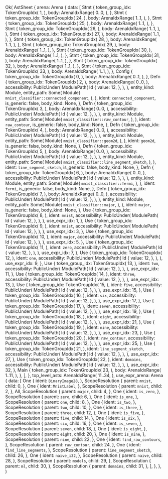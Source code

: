 Ok(
    AstSheet {
        arena: Arena {
            data: [
                Stmt {
                    token_group_idx: TokenGroupIdx(
                        1,
                    ),
                    body: ArenaIdxRange(
                        0..0,
                    ),
                },
                Stmt {
                    token_group_idx: TokenGroupIdx(
                        24,
                    ),
                    body: ArenaIdxRange(
                        1..1,
                    ),
                },
                Stmt {
                    token_group_idx: TokenGroupIdx(
                        25,
                    ),
                    body: ArenaIdxRange(
                        1..1,
                    ),
                },
                Stmt {
                    token_group_idx: TokenGroupIdx(
                        26,
                    ),
                    body: ArenaIdxRange(
                        1..1,
                    ),
                },
                Stmt {
                    token_group_idx: TokenGroupIdx(
                        27,
                    ),
                    body: ArenaIdxRange(
                        1..1,
                    ),
                },
                Stmt {
                    token_group_idx: TokenGroupIdx(
                        28,
                    ),
                    body: ArenaIdxRange(
                        1..1,
                    ),
                },
                Stmt {
                    token_group_idx: TokenGroupIdx(
                        29,
                    ),
                    body: ArenaIdxRange(
                        1..1,
                    ),
                },
                Stmt {
                    token_group_idx: TokenGroupIdx(
                        30,
                    ),
                    body: ArenaIdxRange(
                        1..1,
                    ),
                },
                Stmt {
                    token_group_idx: TokenGroupIdx(
                        31,
                    ),
                    body: ArenaIdxRange(
                        1..1,
                    ),
                },
                Stmt {
                    token_group_idx: TokenGroupIdx(
                        32,
                    ),
                    body: ArenaIdxRange(
                        1..1,
                    ),
                },
                Stmt {
                    token_group_idx: TokenGroupIdx(
                        33,
                    ),
                    body: ArenaIdxRange(
                        1..1,
                    ),
                },
                Config {
                    token_group_idx: TokenGroupIdx(
                        0,
                    ),
                    body: ArenaIdxRange(
                        0..1,
                    ),
                },
                Defn {
                    token_group_idx: TokenGroupIdx(
                        2,
                    ),
                    body: ArenaIdxRange(
                        0..0,
                    ),
                    accessibility: PublicUnder(
                        ModulePath(
                            Id {
                                value: 12,
                            },
                        ),
                    ),
                    entity_kind: Module,
                    entity_path: Some(
                        Module(
                            `mnist_classifier::connected_component`,
                        ),
                    ),
                    ident: `connected_component`,
                    is_generic: false,
                    body_kind: None,
                },
                Defn {
                    token_group_idx: TokenGroupIdx(
                        3,
                    ),
                    body: ArenaIdxRange(
                        0..0,
                    ),
                    accessibility: PublicUnder(
                        ModulePath(
                            Id {
                                value: 12,
                            },
                        ),
                    ),
                    entity_kind: Module,
                    entity_path: Some(
                        Module(
                            `mnist_classifier::raw_contour`,
                        ),
                    ),
                    ident: `raw_contour`,
                    is_generic: false,
                    body_kind: None,
                },
                Defn {
                    token_group_idx: TokenGroupIdx(
                        4,
                    ),
                    body: ArenaIdxRange(
                        0..0,
                    ),
                    accessibility: PublicUnder(
                        ModulePath(
                            Id {
                                value: 12,
                            },
                        ),
                    ),
                    entity_kind: Module,
                    entity_path: Some(
                        Module(
                            `mnist_classifier::geom2d`,
                        ),
                    ),
                    ident: `geom2d`,
                    is_generic: false,
                    body_kind: None,
                },
                Defn {
                    token_group_idx: TokenGroupIdx(
                        5,
                    ),
                    body: ArenaIdxRange(
                        0..0,
                    ),
                    accessibility: PublicUnder(
                        ModulePath(
                            Id {
                                value: 12,
                            },
                        ),
                    ),
                    entity_kind: Module,
                    entity_path: Some(
                        Module(
                            `mnist_classifier::line_segment_sketch`,
                        ),
                    ),
                    ident: `line_segment_sketch`,
                    is_generic: false,
                    body_kind: None,
                },
                Defn {
                    token_group_idx: TokenGroupIdx(
                        6,
                    ),
                    body: ArenaIdxRange(
                        0..0,
                    ),
                    accessibility: PublicUnder(
                        ModulePath(
                            Id {
                                value: 12,
                            },
                        ),
                    ),
                    entity_kind: Module,
                    entity_path: Some(
                        Module(
                            `mnist_classifier::fermi`,
                        ),
                    ),
                    ident: `fermi`,
                    is_generic: false,
                    body_kind: None,
                },
                Defn {
                    token_group_idx: TokenGroupIdx(
                        7,
                    ),
                    body: ArenaIdxRange(
                        0..0,
                    ),
                    accessibility: PublicUnder(
                        ModulePath(
                            Id {
                                value: 12,
                            },
                        ),
                    ),
                    entity_kind: Module,
                    entity_path: Some(
                        Module(
                            `mnist_classifier::major`,
                        ),
                    ),
                    ident: `major`,
                    is_generic: false,
                    body_kind: None,
                },
                Use {
                    token_group_idx: TokenGroupIdx(
                        8,
                    ),
                    ident: `mnist`,
                    accessibility: PublicUnder(
                        ModulePath(
                            Id {
                                value: 12,
                            },
                        ),
                    ),
                    use_expr_idx: 1,
                },
                Use {
                    token_group_idx: TokenGroupIdx(
                        9,
                    ),
                    ident: `mnist`,
                    accessibility: PublicUnder(
                        ModulePath(
                            Id {
                                value: 12,
                            },
                        ),
                    ),
                    use_expr_idx: 3,
                },
                Use {
                    token_group_idx: TokenGroupIdx(
                        10,
                    ),
                    ident: `major`,
                    accessibility: PublicUnder(
                        ModulePath(
                            Id {
                                value: 12,
                            },
                        ),
                    ),
                    use_expr_idx: 5,
                },
                Use {
                    token_group_idx: TokenGroupIdx(
                        11,
                    ),
                    ident: `zero`,
                    accessibility: PublicUnder(
                        ModulePath(
                            Id {
                                value: 12,
                            },
                        ),
                    ),
                    use_expr_idx: 7,
                },
                Use {
                    token_group_idx: TokenGroupIdx(
                        12,
                    ),
                    ident: `one`,
                    accessibility: PublicUnder(
                        ModulePath(
                            Id {
                                value: 12,
                            },
                        ),
                    ),
                    use_expr_idx: 9,
                },
                Use {
                    token_group_idx: TokenGroupIdx(
                        13,
                    ),
                    ident: `two`,
                    accessibility: PublicUnder(
                        ModulePath(
                            Id {
                                value: 12,
                            },
                        ),
                    ),
                    use_expr_idx: 11,
                },
                Use {
                    token_group_idx: TokenGroupIdx(
                        14,
                    ),
                    ident: `three`,
                    accessibility: PublicUnder(
                        ModulePath(
                            Id {
                                value: 12,
                            },
                        ),
                    ),
                    use_expr_idx: 13,
                },
                Use {
                    token_group_idx: TokenGroupIdx(
                        15,
                    ),
                    ident: `five`,
                    accessibility: PublicUnder(
                        ModulePath(
                            Id {
                                value: 12,
                            },
                        ),
                    ),
                    use_expr_idx: 15,
                },
                Use {
                    token_group_idx: TokenGroupIdx(
                        16,
                    ),
                    ident: `six`,
                    accessibility: PublicUnder(
                        ModulePath(
                            Id {
                                value: 12,
                            },
                        ),
                    ),
                    use_expr_idx: 17,
                },
                Use {
                    token_group_idx: TokenGroupIdx(
                        17,
                    ),
                    ident: `seven`,
                    accessibility: PublicUnder(
                        ModulePath(
                            Id {
                                value: 12,
                            },
                        ),
                    ),
                    use_expr_idx: 19,
                },
                Use {
                    token_group_idx: TokenGroupIdx(
                        18,
                    ),
                    ident: `eight`,
                    accessibility: PublicUnder(
                        ModulePath(
                            Id {
                                value: 12,
                            },
                        ),
                    ),
                    use_expr_idx: 21,
                },
                Use {
                    token_group_idx: TokenGroupIdx(
                        19,
                    ),
                    ident: `nine`,
                    accessibility: PublicUnder(
                        ModulePath(
                            Id {
                                value: 12,
                            },
                        ),
                    ),
                    use_expr_idx: 23,
                },
                Use {
                    token_group_idx: TokenGroupIdx(
                        20,
                    ),
                    ident: `raw_contour`,
                    accessibility: PublicUnder(
                        ModulePath(
                            Id {
                                value: 12,
                            },
                        ),
                    ),
                    use_expr_idx: 25,
                },
                Use {
                    token_group_idx: TokenGroupIdx(
                        21,
                    ),
                    ident: `line_segment_sketch`,
                    accessibility: PublicUnder(
                        ModulePath(
                            Id {
                                value: 12,
                            },
                        ),
                    ),
                    use_expr_idx: 27,
                },
                Use {
                    token_group_idx: TokenGroupIdx(
                        22,
                    ),
                    ident: `domains`,
                    accessibility: PublicUnder(
                        ModulePath(
                            Id {
                                value: 12,
                            },
                        ),
                    ),
                    use_expr_idx: 32,
                },
                Main {
                    token_group_idx: TokenGroupIdx(
                        23,
                    ),
                    body: ArenaIdxRange(
                        1..11,
                    ),
                },
            ],
        },
        top_level_asts: ArenaIdxRange(
            11..34,
        ),
        use_expr_arena: Arena {
            data: [
                One {
                    ident: `BinaryImage28`,
                },
                ScopeResolution {
                    parent: `mnist`,
                    child: 0,
                },
                One {
                    ident: `MnistLabel`,
                },
                ScopeResolution {
                    parent: `mnist`,
                    child: 2,
                },
                All,
                ScopeResolution {
                    parent: `major`,
                    child: 4,
                },
                One {
                    ident: `is_zero`,
                },
                ScopeResolution {
                    parent: `zero`,
                    child: 6,
                },
                One {
                    ident: `is_one`,
                },
                ScopeResolution {
                    parent: `one`,
                    child: 8,
                },
                One {
                    ident: `is_two`,
                },
                ScopeResolution {
                    parent: `two`,
                    child: 10,
                },
                One {
                    ident: `is_three`,
                },
                ScopeResolution {
                    parent: `three`,
                    child: 12,
                },
                One {
                    ident: `is_five`,
                },
                ScopeResolution {
                    parent: `five`,
                    child: 14,
                },
                One {
                    ident: `is_six`,
                },
                ScopeResolution {
                    parent: `six`,
                    child: 16,
                },
                One {
                    ident: `is_seven`,
                },
                ScopeResolution {
                    parent: `seven`,
                    child: 18,
                },
                One {
                    ident: `is_eight`,
                },
                ScopeResolution {
                    parent: `eight`,
                    child: 20,
                },
                One {
                    ident: `is_nine`,
                },
                ScopeResolution {
                    parent: `nine`,
                    child: 22,
                },
                One {
                    ident: `find_raw_contours`,
                },
                ScopeResolution {
                    parent: `raw_contour`,
                    child: 24,
                },
                One {
                    ident: `find_line_segments`,
                },
                ScopeResolution {
                    parent: `line_segment_sketch`,
                    child: 26,
                },
                One {
                    ident: `naive_i32`,
                },
                ScopeResolution {
                    parent: `naive`,
                    child: 28,
                },
                ScopeResolution {
                    parent: `models`,
                    child: 29,
                },
                ScopeResolution {
                    parent: `ml`,
                    child: 30,
                },
                ScopeResolution {
                    parent: `domains`,
                    child: 31,
                },
            ],
        },
    },
)
